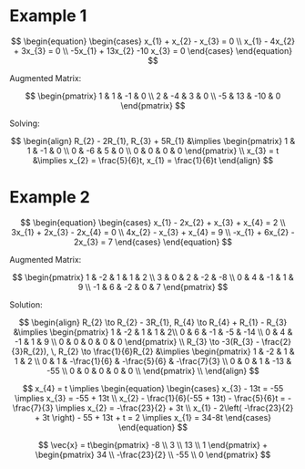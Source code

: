 # Example 1

$$
\begin{equation}
\begin{cases}
x_{1} + x_{2} - x_{3} = 0 \\
x_{1} - 4x_{2} + 3x_{3} = 0 \\
-5x_{1} + 13x_{2} -10 x_{3} = 0
\end{cases}
\end{equation}
$$

Augmented Matrix:

$$
\begin{pmatrix}
1 & 1 & -1 & 0 \\
2 & -4 & 3 & 0 \\
-5 & 13 & -10 & 0
\end{pmatrix} 
$$

Solving:

$$
\begin{align}
R_{2} - 2R_{1}, R_{3} + 5R_{1} &\implies \begin{pmatrix}
1 & 1 & -1 & 0 \\
0 & -6 & 5 & 0 \\
0 & 0 & 0 & 0
\end{pmatrix} \\
x_{3} = t &\implies x_{2} = \frac{5}{6}t, x_{1} = \frac{1}{6}t
\end{align}
$$

# Example 2

$$
\begin{equation}
\begin{cases}
x_{1} - 2x_{2} + x_{3} + x_{4} = 2 \\
3x_{1} + 2x_{3} - 2x_{4} = 0 \\
4x_{2} - x_{3} + x_{4} = 9 \\
-x_{1} + 6x_{2} - 2x_{3} = 7
\end{cases}
\end{equation}
$$

Augmented Matrix:

$$
\begin{pmatrix}
1 & -2 & 1 & 1 & 2 \\
3 & 0 & 2 & -2 & -8 \\
0 & 4 & -1 & 1 & 9 \\
-1 & 6 & -2 & 0 & 7
\end{pmatrix}
$$

Solution:

$$
\begin{align}
R_{2} \to R_{2} - 3R_{1}, R_{4} \to R_{4} + R_{1} - R_{3} &\implies \begin{pmatrix}
1 & -2 & 1 & 1 & 2\\
0 & 6 & -1 & -5 & -14 \\
0 & 4 & -1 & 1 & 9 \\
0 & 0 & 0 & 0 & 0
\end{pmatrix} \\
R_{3} \to -3(R_{3} - \frac{2}{3}R_{2}), \, R_{2} \to \frac{1}{6}R_{2} &\implies \begin{pmatrix}
1 & -2 & 1 & 1 & 2 \\
0 & 1 & -\frac{1}{6} & -\frac{5}{6} & -\frac{7}{3} \\
0 & 0 & 1 & -13 & -55 \\
0 & 0 & 0 & 0 & 0 \\
\end{pmatrix} \\
\end{align}
$$

$$
x_{4} = t \implies 
\begin{equation}
\begin{cases}
x_{3} - 13t = -55 \implies x_{3} = -55 + 13t \\
x_{2} - \frac{1}{6}(-55 + 13t) - \frac{5}{6}t = -\frac{7}{3} \implies x_{2} = -\frac{23}{2} + 3t \\
x_{1} - 2\left( -\frac{23}{2} + 3t \right) - 55 + 13t + t = 2 \implies x_{1} = 34-8t
\end{cases}
\end{equation}
$$

$$
\vec{x} = t\begin{pmatrix}
-8 \\
3 \\
13 \\
1
\end{pmatrix} + \begin{pmatrix}
34 \\
-\frac{23}{2} \\
-55 \\
0
\end{pmatrix}
$$